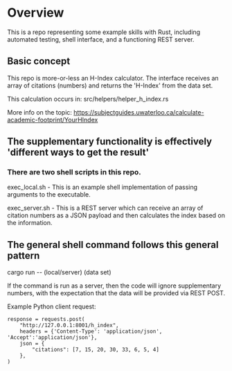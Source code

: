 # Overview

This is a repo representing some example skills with Rust, including automated testing, shell interface,
and a functioning REST server.

## Basic concept

This repo is more-or-less an H-Index calculator. The interface receives an array of citations (numbers) and
returns the 'H-Index' from the data set.

This calculation occurs in:
src/helpers/helper_h_index.rs

More info on the topic:
https://subjectguides.uwaterloo.ca/calculate-academic-footprint/YourHIndex

## The supplementary functionality is effectively 'different ways to get the result'

### There are two shell scripts in this repo.

exec_local.sh - This is an example shell implementation of passing arguments to the executable.

exec_server.sh - This is a REST server which can receive an array of citation numbers as a JSON payload
and then calculates the index based on the information.

## The general shell command follows this general pattern

cargo run -- (local/server) (data set)

If the command is run as a server, then the code will ignore supplementary numbers, with the expectation
that the data will be provided via REST POST.

Example Python client request:
```
response = requests.post(
    "http://127.0.0.1:8001/h_index",
    headers = {'Content-Type': 'application/json', 'Accept':'application/json'},
    json = {
        "citations": [7, 15, 20, 30, 33, 6, 5, 4]
    },
)
```
